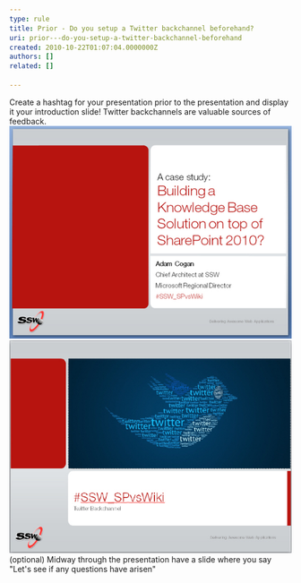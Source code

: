 ```yaml
---
type: rule
title: Prior - Do you setup a Twitter backchannel beforehand?
uri: prior---do-you-setup-a-twitter-backchannel-beforehand
created: 2010-10-22T01:07:04.0000000Z
authors: []
related: []

---
```


Create a hashtag for your presentation prior to the presentation and display it your introduction slide! Twitter backchannels are valuable sources of feedback.<br> 
![A Twitter hashtag allows the attendees to have a backchannel that can be used to talk about your presentation, during your presentation](PPTwit.jpg)
![](PPTwit2.jpg)(optional) Midway through the presentation have a slide where you say "Let's see if any questions have arisen"
